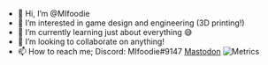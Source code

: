 - 👋 Hi, I’m @MIfoodie
- 👀 I’m interested in game design and engineering (3D printing!)
- 🌱 I’m currently learning just about everything 😅
- 💞️ I’m looking to collaborate on anything!
- 📫 How to reach me; Discord: MIfoodie#9147 
<a rel="me" href="https://social.vivaldi.net/@MIfoodie">Mastodon</a>
![Metrics](https://metrics.lecoq.io/MIfoodie?template=classic&languages=1&achievements=1&base=header%2C%20activity%2C%20community%2C%20repositories%2C%20metadata&base.indepth=false&base.hireable=false&base.skip=false&languages=false&languages.limit=8&languages.threshold=0%25&languages.other=false&languages.colors=github&languages.sections=most-used&languages.indepth=false&languages.analysis.timeout=15&languages.analysis.timeout.repositories=7.5&languages.categories=markup%2C%20programming&languages.recent.categories=markup%2C%20programming&languages.recent.load=300&languages.recent.days=14&achievements=false&achievements.threshold=C&achievements.secrets=true&achievements.display=detailed&achievements.limit=0&config.timezone=America%2FDetroit)
